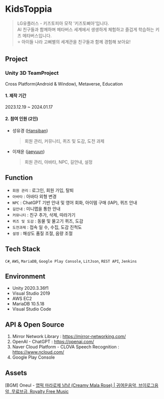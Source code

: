 # KidsToppia
> LG유플러스 - 키즈토피아 모작 '키즈토삐아'입니다.   
> AI 친구들과 함께하며 메타버스 세계에서 생생하게 체험하고 즐겁게 학습하는 키즈 메타버스입니다.   
> ⭐ 아이들 나라 고삐별의 세계관을 친구들과 함께 경험해 보아요!
## Project
### Unity 3D TeamProject
Cross Platform(Android & Window), Metaverse, Education
#### 1. 제작 기간
2023.12.19 ~ 2024.01.17
#### 2. 참여 인원 (2인)
- 성유경 ([Hansiban](https://github.com/Hansiban))
  > 회원 관리, 커뮤니티, 퀴즈 및 도감, 도전 과제
- 이재윤 ([jaeyuun](https://github.com/jaeyuun))
  > 회원 관리, 아바타, NPC, 길안내, 설정
## Function
- `회원 관리` : 로그인, 회원 가입, 탈퇴
- `아바타` : 아바타 외형 변경
- `NPC` : ChatGPT 기반 안내 및 영어 회화, 아이템 구매 (IAP), 퀴즈 안내
- `길안내` : 미니맵을 통한 안내
- `커뮤니티` : 친구 추가, 삭제, 따라가기
- `퀴즈 및 도감` : 동물 및 물고기 퀴즈, 도감
- `도전과제` : 접속 일 수, 수집, 도감 진척도
- `설정` : 해상도 품질 조절, 음량 조절
## Tech Stack
`C#`, `AWS`, `MariaDB`, `Google Play Console`, `LitJson`, `REST API`, `Jenkins`
## Environment
- Unity 2020.3.36f1
- Visual Studio 2019
- AWS EC2
- MariaDB 10.5.18
- Visual Studio Code
## API & Open Source
1. Mirror Network Library : https://mirror-networking.com/
2. OpenAI - ChatGPT : https://openai.com/
3. Naver Cloud Platform -  CLOVA Speech Recognition : https://www.ncloud.com/
4. Google Play Console
## Assets
[BGM] Oneul - [엽떡 마라로제 냠냠 (Creamy Mala Rose) | 귀여운음악, 브이로그음악, 무료브금, Royalty Free Music](https://www.youtube.com/watch?v=-gu-arIVZ0k&t=475s)
